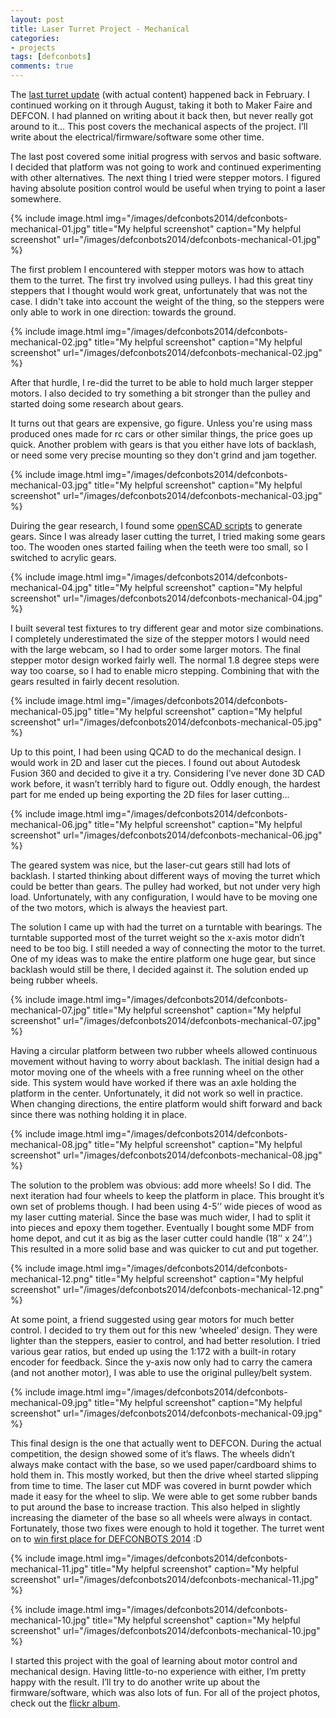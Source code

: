 ```yaml
---
layout: post
title: Laser Turret Project - Mechanical
categories:
- projects
tags: [defconbots]
comments: true
---
```


The [last turret update][0] (with actual content) happened back in February. I continued working on it through August, taking it both to Maker Faire and DEFCON. I had planned on writing about it back then, but never really got around to it… This post covers the mechanical aspects of the project. I’ll write about the electrical/firmware/software some other time.

The last post covered some initial progress with servos and basic software. I decided that platform was not going to work and continued experimenting with other alternatives. The next thing I tried were stepper motors. I figured having absolute position control would be useful when trying to point a laser somewhere. 

{% include image.html
            img="/images/defconbots2014/defconbots-mechanical-01.jpg"
            title="My helpful screenshot"
            caption="My helpful screenshot"
            url="/images/defconbots2014/defconbots-mechanical-01.jpg" %}

The first problem I encountered with stepper motors was how to attach them to the turret. The first try involved using pulleys. I had this great tiny steppers that I thought would work great, unfortunately that was not the case. I didn't take into account the weight of the thing, so the steppers were only able to work in one direction: towards the ground.

{% include image.html
            img="/images/defconbots2014/defconbots-mechanical-02.jpg"
            title="My helpful screenshot"
            caption="My helpful screenshot"
            url="/images/defconbots2014/defconbots-mechanical-02.jpg" %}

After that hurdle, I re-did the turret to be able to hold much larger stepper motors. I also decided to try something a bit stronger than the pulley and started doing some research about gears. 

It turns out that gears are expensive, go figure. Unless you're using mass produced ones made for rc cars or other similar things, the price goes up quick. Another problem with gears is that you either have lots of backlash, or need some very precise mounting so they don't grind and jam together. 

{% include image.html
            img="/images/defconbots2014/defconbots-mechanical-03.jpg"
            title="My helpful screenshot"
            caption="My helpful screenshot"
            url="/images/defconbots2014/defconbots-mechanical-03.jpg" %}

Duiring the gear research, I found some [openSCAD scripts][1] to generate gears. Since I was already laser cutting the turret, I tried making some gears too. The wooden ones started failing when the teeth were too small, so I switched to acrylic gears.

{% include image.html
            img="/images/defconbots2014/defconbots-mechanical-04.jpg"
            title="My helpful screenshot"
            caption="My helpful screenshot"
            url="/images/defconbots2014/defconbots-mechanical-04.jpg" %}

I built several test fixtures to try different gear and motor size combinations. I completely underestimated the size of the stepper motors I would need with the large webcam, so I had to order some larger motors. The final stepper motor design worked fairly well. The normal 1.8 degree steps were way too coarse, so I had to enable micro stepping. Combining that with the gears resulted in fairly decent resolution.

{% include image.html
            img="/images/defconbots2014/defconbots-mechanical-05.jpg"
            title="My helpful screenshot"
            caption="My helpful screenshot"
            url="/images/defconbots2014/defconbots-mechanical-05.jpg" %}

Up to this point, I had been using QCAD to do the mechanical design. I would work in 2D and laser cut the pieces. I found out about Autodesk Fusion 360 and decided to give it a try. Considering I’ve never done 3D CAD work before, it wasn’t terribly hard to figure out. Oddly enough, the hardest part for me ended up being exporting the 2D files for laser cutting...

{% include image.html
            img="/images/defconbots2014/defconbots-mechanical-06.jpg"
            title="My helpful screenshot"
            caption="My helpful screenshot"
            url="/images/defconbots2014/defconbots-mechanical-06.jpg" %}

The geared system was nice, but the laser-cut gears still had lots of backlash. I started thinking about different  ways of moving the turret which could be better than gears. The pulley had worked, but not under very high load. Unfortunately, with any configuration, I would have to be moving one of the two motors, which is always the heaviest part. 

The solution I came up with had the turret on a turntable with bearings. The turntable supported most of the turret weight so the x-axis motor didn’t need to be too big. I still needed a way of connecting the motor to the turret. One of my ideas was to make the entire platform one huge gear, but since backlash would still be there, I decided against it. The solution ended up being rubber wheels.

{% include image.html
            img="/images/defconbots2014/defconbots-mechanical-07.jpg"
            title="My helpful screenshot"
            caption="My helpful screenshot"
            url="/images/defconbots2014/defconbots-mechanical-07.jpg" %}

Having a circular platform between two rubber wheels allowed continuous movement without having to worry about backlash. The initial design had a motor moving one of the wheels with a free running wheel on the other side. This system would have worked if there was an axle holding the platform in the center. Unfortunately, it did not work so well in practice. When changing directions, the entire platform would shift forward and back since there was nothing holding it in place.

{% include image.html
            img="/images/defconbots2014/defconbots-mechanical-08.jpg"
            title="My helpful screenshot"
            caption="My helpful screenshot"
            url="/images/defconbots2014/defconbots-mechanical-08.jpg" %}

The solution to the problem was obvious: add more wheels! So I did. The next iteration had four wheels to keep the platform in place. This brought it’s own set of problems though. I had been using 4-5’’ wide pieces of wood as my laser cutting material. Since the base was much wider, I had to split it into pieces and epoxy them together. Eventually I bought some MDF from home depot, and cut it as big as the laser cutter could handle (18’’ x 24’’.) This resulted in a more solid base and was quicker to cut and put together.

{% include image.html
            img="/images/defconbots2014/defconbots-mechanical-12.png"
            title="My helpful screenshot"
            caption="My helpful screenshot"
            url="/images/defconbots2014/defconbots-mechanical-12.png" %}

At some point, a friend suggested using gear motors for much better control. I decided to try them out for this new ‘wheeled’ design. They were lighter than the steppers, easier to control, and had better resolution. I tried various gear ratios, but ended up using the 1:172 with a built-in rotary encoder for feedback. Since the y-axis now only had to carry the camera (and not another motor), I was able to use the original pulley/belt system.

{% include image.html
            img="/images/defconbots2014/defconbots-mechanical-09.jpg"
            title="My helpful screenshot"
            caption="My helpful screenshot"
            url="/images/defconbots2014/defconbots-mechanical-09.jpg" %}

This final design is the one that actually went to DEFCON. During the actual competition, the design showed some of it’s flaws. The wheels didn’t always make contact with the base, so we used paper/cardboard shims to hold them in. This mostly worked, but then the drive wheel started slipping from time to time. The laser cut MDF was covered in burnt powder which made it easy for the wheel to slip. We were able to get some rubber bands to put around the base to increase traction. This also helped in slightly increasing the diameter of the base so all wheels were always in contact. Fortunately, those two fixes were enough to hold it together. The turret went on to [win first place for DEFCONBOTS 2014][3] :D

{% include image.html
            img="/images/defconbots2014/defconbots-mechanical-11.jpg"
            title="My helpful screenshot"
            caption="My helpful screenshot"
            url="/images/defconbots2014/defconbots-mechanical-11.jpg" %}

{% include image.html
            img="/images/defconbots2014/defconbots-mechanical-10.jpg"
            title="My helpful screenshot"
            caption="My helpful screenshot"
            url="/images/defconbots2014/defconbots-mechanical-10.jpg" %}

I started this project with the goal of learning about motor control and mechanical design. Having little-to-no experience with either, I’m pretty happy with the result. I’ll try to do another write up about the firmware/software, which was also lots of fun. For all of the project photos, check out the [flickr album][2].

[0]: /2014/02/laser-turret-progress/
[1]: https://github.com/SolidCode/MCAD
[2]: https://www.flickr.com/photos/apg88/sets/72157649440445931/
[3]: https://forum.defcon.org/showthread.php?t=14025